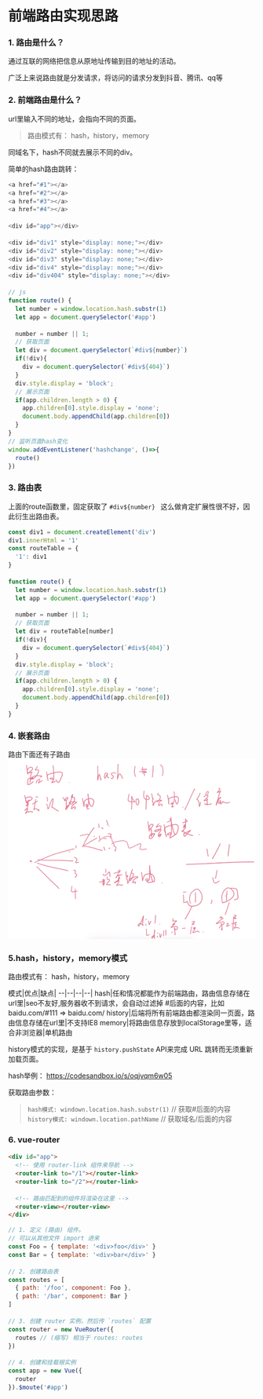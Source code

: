 # 前端路由实现思路

### 1. 路由是什么？
通过互联的网络把信息从原地址传输到目的地址的活动。

广泛上来说路由就是分发请求，将访问的请求分发到抖音、腾讯、qq等


### 2. 前端路由是什么？
url里输入不同的地址，会指向不同的页面。
> 路由模式有： hash，history，memory

同域名下，hash不同就去展示不同的div。

简单的hash路由跳转：
```js
<a href="#1"></a>
<a href="#2"></a>
<a href="#3"></a>
<a href="#4"></a>

<div id="app"></div>

<div id="div1" style="display: none;"></div>
<div id="div2" style="display: none;"></div>
<div id="div3" style="display: none;"></div>
<div id="div4" style="display: none;"></div>
<div id="div404" style="display: none;"></div>

// js
function route() {
  let number = window.location.hash.substr(1)
  let app = document.querySelector('#app')

  number = number || 1;
  // 获取页面
  let div = document.querySelector(`#div${number}`)
  if(!div){
    div = document.querySelector(`#div${404}`)
  }
  div.style.display = 'block';
  // 展示页面
  if(app.children.length > 0) {
    app.children[0].style.display = 'none';
    document.body.appendChild(app.children[0])
  }
}
// 监听页面hash变化
window.addEventListener('hashchange', ()=>{
  route()
})
```


### 3. 路由表
上面的route函数里，固定获取了 `#div${number} ` 这么做肯定扩展性很不好，因此衍生出路由表。
```js
const div1 = document.createElement('div')
div1.innerHtml = '1'
const routeTable = {
  '1': div1
}

function route() {
  let number = window.location.hash.substr(1)
  let app = document.querySelector('#app')

  number = number || 1;
  // 获取页面
  let div = routeTable[number]
  if(!div){
    div = document.querySelector(`#div${404}`)
  }
  div.style.display = 'block';
  // 展示页面
  if(app.children.length > 0) {
    app.children[0].style.display = 'none';
    document.body.appendChild(app.children[0])
  }
}
```

### 4. 嵌套路由
路由下面还有子路由
![](./1嵌套路由.png)

### 5.hash，history，memory模式

路由模式有： hash，history，memory

模式|优点|缺点|
--|--|--|--|
hash|任和情况都能作为前端路由，路由信息存储在url里|seo不友好,服务器收不到请求，会自动过滤掉 #后面的内容，比如 baidu.com/#111 => baidu.com/
history|后端将所有前端路由都渲染同一页面，路由信息存储在url里|不支持IE8
memory|将路由信息存放到localStorage里等，适合非浏览器|单机路由

history模式的实现，是基于 `history.pushState` API来完成 URL 跳转而无须重新加载页面。

hash举例：
https://codesandbox.io/s/oqjvqm6w05

获取路由参数：
> `hash模式: windown.location.hash.substr(1)`  // 获取#后面的内容
> `history模式: windown.location.pathName`     // 获取域名/后面的内容

### 6. vue-router
```html
<div id="app">
  <!-- 使用 router-link 组件来导航 -->
  <router-link to="/1"></router-link>
  <router-link to="/2"></router-link>

  <!-- 路由匹配到的组件将渲染在这里 -->
  <router-view></router-view>
</div>
```

```js
// 1. 定义 (路由) 组件。
// 可以从其他文件 import 进来
const Foo = { template: '<div>foo</div>' }
const Bar = { template: '<div>bar</div>' }

// 2. 创建路由表
const routes = [
  { path: '/foo', component: Foo },
  { path: '/bar', component: Bar }
]

// 3. 创建 router 实例，然后传 `routes` 配置
const router = new VueRouter({
  routes // (缩写) 相当于 routes: routes
})

// 4. 创建和挂载根实例
const app = new Vue({
  router
}).$moute('#app')
```